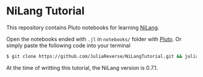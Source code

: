 # NiLang Tutorial

This repository contains Pluto notebooks for learning [NiLang](https://github.com/GiggleLiu/NiLang.jl).

Open the notebooks ended with `.jl` in `notebooks/` folder with [Pluto](https://github.com/fonsp/Pluto.jl). Or simply paste the following code into your terminal

```bash
$ git clone https://github.com/JuliaReverse/NiLangTutorial.git && julia --project='NiLangTutorial/notebooks/Project.toml' -e 'using Pluto; Pluto.run(notebook="NiLangTutorial/notebooks/basic.jl")'
```

At the time of writting this tutorial, the NiLang version is 0.7.1.

